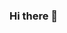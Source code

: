 ### Hi there 👋

<!--
**prince367/prince367** is a ✨ _special_ ✨ repository because its `README.md` (this file) appears on your GitHub profile.

Toh kesa lga mera mazak 😄
--!>
